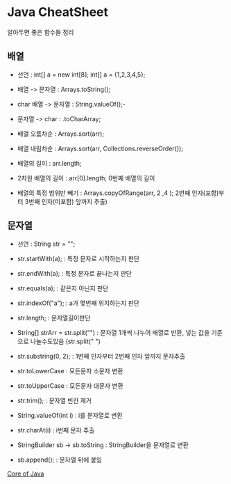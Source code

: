 # Java CheatSheet

알아두면 좋은 함수들 정리



## 배열

- 선언 : int[] a = new int[8];
  int[] a = {1,2,3,4,5};
- 배열 -> 문자열 : Arrays.toString();
- char 배열 -> 문자열 : String.valueOf();-
- 문자열 -> char : .toCharArray;

- 배열 오름차순 : Arrays.sort(arr);
- 배열 내림차순 : Arrays.sort(arr, Collections.reverseOrder());

- 배열의 길이 : arr.length;
- 2차원 배열의 길이 : arr[0].length; 0번째 배열의 길이

- 배열의 특정 범위만 빼기 : Arrays.copyOfRange(arr, 2 ,4 ); 2번째 인자(포함)부터 3번째 인자(미포함) 앞까지 추출)


## 문자열

- 선언 : String str = "";

- str.startWith(a); : 특정 문자로 시작하는지 판단
- str.endWith(a); : 특정 문자로 끝나는지 판단

- str.equals(a); : 같은지 아닌지 판단
- str.indexOf("a"); : a가 몇번째 위치하는지 판단

- str.length; : 문자열길이판단
- String[] strArr = str.split("") : 문자열 1개씩 나누어 배열로 반환, 넣는 값을 기준으로 나눌수도있음 (str.split(" ")
- str.substring(0, 2); : 1번째 인자부터 2번째 인자 앞까지 문자추출
- str.toLowerCase : 모든문자 소문자 변환
- str.toUpperCase : 모든문자 대문자 변환

- str.trim(); : 문자열 빈칸 제거
- String.valueOf(int i) : i를 문자열로 변환

- str.charAt(i) : i번째 문자 추출

- StringBuilder sb -> sb.toString : StringBuilder을 문자열로 변환
- sb.append(); : 문자열 뒤에 붙임 

[Core of Java](https://medium.com/edureka/java-cheat-sheet-3ad4d174012c)

